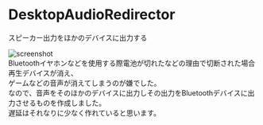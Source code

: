 # DesktopAudioRedirector
スピーカー出力をほかのデバイスに出力する

![screenshot](https://gyazo.ingen084.net/data/2d73f54fb044fc6d7415fd409264beb0.png)  
Bluetoothイヤホンなどを使用する際電池が切れたなどの理由で切断された場合再生デバイスが消え、  
ゲームなどの音声が消えてしまうのが嫌でした。  
なので、音声をそのほかのデバイスに出力しその出力をBluetoothデバイスに出力させるものを作成しました。  
遅延はそれなりに少なく作れていると思います。
